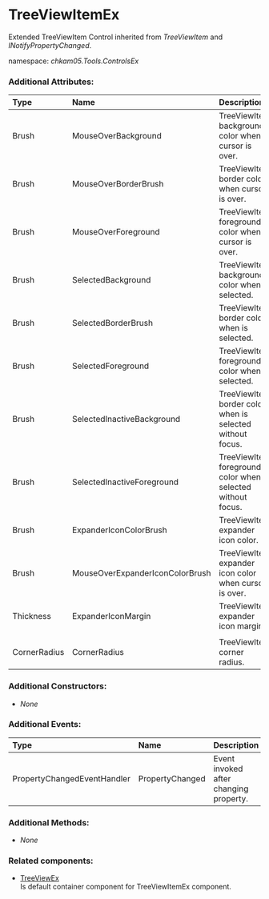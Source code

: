 # TreeViewItemEx
Extended TreeViewItem Control inherited from _TreeViewItem_ and _INotifyPropertyChanged_.

namespace: _chkam05.Tools.ControlsEx_

### Additional Attributes:

| Type         | Name                            | Description |
|:-------------|:--------------------------------|:------------|
| Brush        | MouseOverBackground             | TreeViewItem background color when cursor is over. |
| Brush        | MouseOverBorderBrush            | TreeViewItem border color when cursor is over. |
| Brush        | MouseOverForeground             | TreeViewItem foreground color when cursor is over. |
| Brush        | SelectedBackground              | TreeViewItem background color when is selected. |
| Brush        | SelectedBorderBrush             | TreeViewItem border color when is selected. |
| Brush        | SelectedForeground              | TreeViewItem foreground color when is selected. |
| Brush        | SelectedInactiveBackground      | TreeViewItem border color when is selected without focus. |
| Brush        | SelectedInactiveForeground      | TreeViewItem foreground color when is selected without focus. |
| Brush        | ExpanderIconColorBrush          | TreeViewItem expander icon color. |
| Brush        | MouseOverExpanderIconColorBrush | TreeViewItem expander icon color when cursor is over. |
| Thickness    | ExpanderIconMargin              | TreeViewItem expander icon margin. |
||||
| CornerRadius | CornerRadius                    | TreeViewItem corner radius. |

### Additional Constructors:

- _None_

### Additional Events:

| Type                        | Name             | Description |
|:----------------------------|:-----------------|:------------|
| PropertyChangedEventHandler | PropertyChanged  | Event invoked after changing property. |

### Additional Methods:

- _None_

### Related components:

- [TreeViewEx](TreeViewEx.md)  
Is default container component for TreeViewItemEx component.
